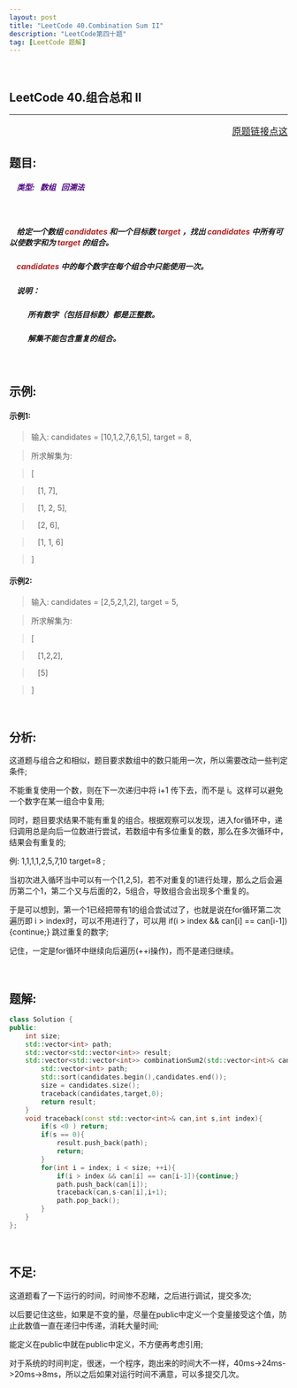 ```yaml
---
layout: post
title: "LeetCode 40.Combination Sum II"
description: "LeetCode第四十题"
tag: [LeetCode 题解]
---
```


<br />

**LeetCode 40.组合总和 II**
---
---
<p style="text-align:right;font-size:120%">
<a href="https://leetcode-cn.com/problems/combination-sum-ii/description/" target="blank">
原题链接点这
</a>
</p>

## **题目:**

##### <b style=";color:Indigo">&nbsp;&nbsp;&nbsp; 类型: &nbsp; 数组 &nbsp; 回溯法 </b>

<br />

##### &nbsp;&nbsp;&nbsp; 给定一个数组<b style="color:firebrick"> candidates </b>和一个目标数<b style="color:firebrick"> target </b>，找出<b style="color:firebrick"> candidates </b>中所有可以使数字和为<b style="color:firebrick"> target </b>的组合。

##### &nbsp;&nbsp;&nbsp; <b style="color:firebrick"> candidates </b>中的每个数字在每个组合中只能使用一次。

##### &nbsp;&nbsp;&nbsp; 说明：

##### &nbsp;&nbsp;&nbsp;&nbsp;&nbsp;&nbsp;&nbsp;&nbsp;&nbsp; 所有数字（包括目标数）都是正整数。
##### &nbsp;&nbsp;&nbsp;&nbsp;&nbsp;&nbsp;&nbsp;&nbsp;&nbsp; 解集不能包含重复的组合。 

<br />

## **示例:**

#### 示例1:

>输入: candidates = [10,1,2,7,6,1,5], target = 8,

>所求解集为:

>[
 
>&nbsp;&nbsp; [1, 7],
 
>&nbsp;&nbsp; [1, 2, 5],
 
>&nbsp;&nbsp; [2, 6],
 
>&nbsp;&nbsp; [1, 1, 6]

>]

#### 示例2:

>输入: candidates = [2,5,2,1,2], target = 5,

>所求解集为:

>[
 
>&nbsp;&nbsp; [1,2,2],
 
>&nbsp;&nbsp; [5]

>]

<br />

## **分析:**

这道题与组合之和相似，题目要求数组中的数只能用一次，所以需要改动一些判定条件;

不能重复使用一个数，则在下一次递归中将 i+1 传下去，而不是 i。这样可以避免一个数字在某一组合中复用;

同时，题目要求结果不能有重复的组合。根据观察可以发现，进入for循环中，递归调用总是向后一位数进行尝试，若数组中有多位重复的数，那么在多次循环中，结果会有重复的;

例: 1,1,1,1,2,5,7,10 target=8 ;

当初次进入循环当中可以有一个[1,2,5]，若不对重复的1进行处理，那么之后会遍历第二个1，第二个又与后面的2，5组合，导致组合会出现多个重复的。

于是可以想到，第一个1已经把带有1的组合尝试过了，也就是说在for循环第二次遍历即 i > index时，可以不用进行了，可以用 if(i > index && can[i] == can[i-1]){continue;} 跳过重复的数字;

记住，一定是for循环中继续向后遍历(++i操作)，而不是递归继续。

<br />

## **题解:**

```C++
class Solution {
public:
    int size;
    std::vector<int> path;
    std::vector<std::vector<int>> result;
    std::vector<std::vector<int>> combinationSum2(std::vector<int>& candidates, int target) {
        std::vector<int> path;
        std::sort(candidates.begin(),candidates.end());
        size = candidates.size();
        traceback(candidates,target,0);
        return result;
    }
    void traceback(const std::vector<int>& can,int s,int index){
        if(s <0 ) return;
        if(s == 0){
            result.push_back(path);
            return;
        }
        for(int i = index; i < size; ++i){
            if(i > index && can[i] == can[i-1]){continue;}
            path.push_back(can[i]);
            traceback(can,s-can[i],i+1);
            path.pop_back();
        }
    }
};
```

<br />

## **不足:**

这道题看了一下运行的时间，时间惨不忍睹，之后进行调试，提交多次;

以后要记住这些，如果是不变的量，尽量在public中定义一个变量接受这个值，防止此数值一直在递归中传递，消耗大量时间;

能定义在public中就在public中定义，不方便再考虑引用;

对于系统的时间判定，很迷，一个程序，跑出来的时间大不一样，40ms->24ms->20ms->8ms，所以之后如果对运行时间不满意，可以多提交几次。